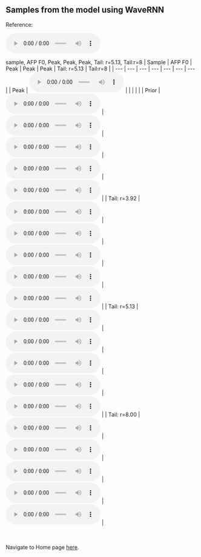 <!-- exp 1b -->

## Samples from the model using WaveRNN

Reference:          
<p><audio src="vae_f0_samples/Example1/reference.wav" controls style="width: 250px;"></audio></p>
sample, AFP F0, Peak, Peak, Peak, Tail: r=5.13, Tail:r=8
| Sample | AFP F0 | Peak | Peak | Peak | Tail: r=5.13 | Tail:r=8 |
| --- | --- | --- | --- | --- | --- | --- |
| Peak  | <audio src="vae_f0_samples/Example1/peak/sample_1.wav" controls style="width: 250px;"></audio> | | | | |
| Prior | <audio src="vae_f0_samples/Example1/prior/sample_1.wav" controls style="width: 250px;"></audio> | <audio src="vae_f0_samples/Example1/prior/sample_2.wav" controls style="width: 250px;"></audio> | <audio src="vae_f0_samples/Example1/prior/sample_3.wav" controls style="width: 250px;"></audio> | <audio src="vae_f0_samples/Example1/prior/sample_4.wav" controls style="width: 250px;"></audio> | <audio src="vae_f0_samples/Example1/prior/sample_5.wav" controls style="width: 250px;"></audio> |
| Tail: r=3.92 | <audio src="vae_f0_samples/Example1/tail392/sample_1.wav" controls style="width: 250px;"></audio> | <audio src="vae_f0_samples/Example1/tail392/sample_2.wav" controls style="width: 250px;"></audio> | <audio src="vae_f0_samples/Example1/tail392/sample_3.wav" controls style="width: 250px;"></audio> | <audio src="vae_f0_samples/Example1/tail392/sample_4.wav" controls style="width: 250px;"></audio> | <audio src="vae_f0_samples/Example1/tail392/sample_5.wav" controls style="width: 250px;"></audio> |
| Tail: r=5.13 | <audio src="vae_f0_samples/Example1/tail513/sample_1.wav" controls style="width: 250px;"></audio> | <audio src="vae_f0_samples/Example1/tail513/sample_2.wav" controls style="width: 250px;"></audio> | <audio src="vae_f0_samples/Example1/tail513/sample_3.wav" controls style="width: 250px;"></audio> | <audio src="vae_f0_samples/Example1/tail513/sample_4.wav" controls style="width: 250px;"></audio> | <audio src="vae_f0_samples/Example1/tail513/sample_5.wav" controls style="width: 250px;"></audio> |
| Tail: r=8.00 | <audio src="vae_f0_samples/Example1/tail8/sample_1.wav" controls style="width: 250px;"></audio> | <audio src="vae_f0_samples/Example1/tail8/sample_2.wav" controls style="width: 250px;"></audio> | <audio src="vae_f0_samples/Example1/tail8/sample_3.wav" controls style="width: 250px;"></audio> | <audio src="vae_f0_samples/Example1/tail8/sample_4.wav" controls style="width: 250px;"></audio> | <audio src="vae_f0_samples/Example1/tail8/sample_5.wav" controls style="width: 250px;"></audio> |


<br><br>
Navigate to Home page [here](https://d-byrne1.github.io/mscproject/index.html).